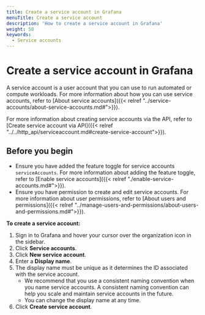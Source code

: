 ```yaml
---
title: Create a service account in Grafana
menuTitle: Create a service account
description: 'How to create a service account in Grafana'
weight: 50
keywords:
  - Service accounts
---
```


# Create a service account in Grafana

A service account is a user account that you can use to run automated or compute workloads. For more information about how you can use service accounts, refer to [About service accounts]({{< relref "../service-accounts/about-service-accounts.md#">}}).

For more information about creating service accounts via the API, refer to [Create service account via API]({{< relref "../../http_api/serviceaccount.md#create-service-account">}}).

## Before you begin

- Ensure you have added the feature toggle for service accounts `serviceAccounts`. For more information about adding the feature toggle, refer to [Enable service accounts]({{< relref "./enable-service-accounts.md#">}}).
- Ensure you have permission to create and edit service accounts. For more information about user permissions, refer to [About users and permissions]({{< relref "../manage-users-and-permissions/about-users-and-permissions.md#">}}).

**To create a service account:**

1. Sign in to Grafana and hover your cursor over the organization icon in the sidebar.
1. Click **Service accounts**.
1. Click **New service account**.
1. Enter a **Display name**.
1. The display name must be unique as it determines the ID associated with the service account.
   - We recommend that you use a consistent naming convention when you name service accounts. A consistent naming convention can help you scale and maintain service accounts in the future.
   - You can change the display name at any time.
1. Click **Create service account**.
